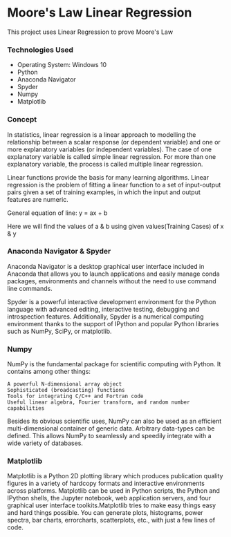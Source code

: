 # Moore's Law Linear Regression

This project uses Linear Regression to prove Moore's Law

### Technologies Used

* Operating System: Windows 10
* Python
* Anaconda Navigator
* Spyder
* Numpy
* Matplotlib

### Concept 

In statistics, linear regression is a linear approach to modelling the relationship between a scalar response (or dependent variable) and one or more explanatory variables (or independent variables). The case of one explanatory variable is called simple linear regression. For more than one explanatory variable, the process is called multiple linear regression.

Linear functions provide the basis for many learning algorithms. Linear regression is the problem of fitting a linear function to a set of input-output pairs given a set of training examples, in which the input and output features are numeric. 

General equation of line: y = ax + b

Here we will find the values of a & b using given values(Training Cases) of x & y

### Anaconda Navigator & Spyder

Anaconda Navigator is a desktop graphical user interface included in Anaconda that allows you to launch applications and easily manage conda packages, environments and channels without the need to use command line commands.

Spyder is a powerful interactive development environment for the Python language with advanced editing, interactive testing, debugging and introspection features. Additionally, Spyder is a numerical computing environment thanks to the support of IPython and popular Python libraries such as NumPy, SciPy, or matplotlib.

### Numpy

NumPy is the fundamental package for scientific computing with Python. It contains among other things:

    A powerful N-dimensional array object
    Sophisticated (broadcasting) functions
    Tools for integrating C/C++ and Fortran code
    Useful linear algebra, Fourier transform, and random number capabilities

Besides its obvious scientific uses, NumPy can also be used as an efficient multi-dimensional container of generic data. Arbitrary data-types can be defined. This allows NumPy to seamlessly and speedily integrate with a wide variety of databases.

### Matplotlib

Matplotlib is a Python 2D plotting library which produces publication quality figures in a variety of hardcopy formats and interactive environments across platforms. Matplotlib can be used in Python scripts, the Python and IPython shells, the Jupyter notebook, web application servers, and four graphical user interface toolkits.Matplotlib tries to make easy things easy and hard things possible. You can generate plots, histograms, power spectra, bar charts, errorcharts, scatterplots, etc., with just a few lines of code.
